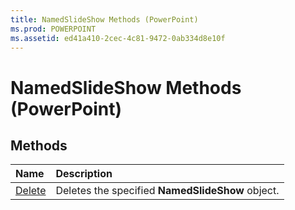 ```yaml
---
title: NamedSlideShow Methods (PowerPoint)
ms.prod: POWERPOINT
ms.assetid: ed41a410-2cec-4c81-9472-0ab334d8e10f
---
```



# NamedSlideShow Methods (PowerPoint)

## Methods



|**Name**|**Description**|
|:-----|:-----|
|[Delete](namedslideshow-delete-method-powerpoint.md)|Deletes the specified  **NamedSlideShow** object.|

